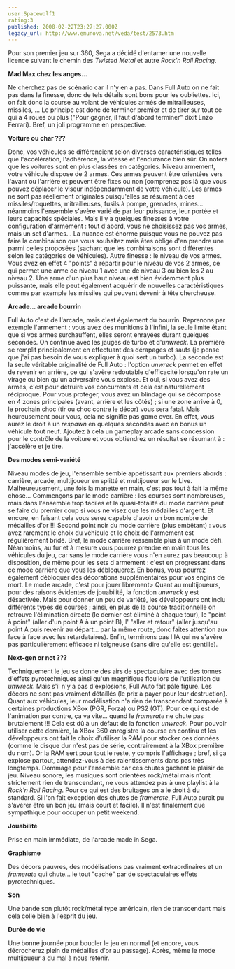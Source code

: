 ```yaml
---
user:Spacewolf1
rating:3
published: 2008-02-22T23:27:27.000Z
legacy_url: http://www.emunova.net/veda/test/2573.htm
---
```

Pour son premier jeu sur 360, Sega a décidé d'entamer une nouvelle licence suivant le chemin des _Twisted Metal_ et autre _Rock'n Roll Racing_.  

  

**Mad Max chez les anges...**  

Ne cherchez pas de scénario car il n'y en a pas. Dans Full Auto on ne fait pas dans la finesse, donc de tels détails sont bons pour les oubliettes. Ici, on fait donc la course au volant de véhicules armés de mitrailleuses, missiles, ... Le principe est donc de terminer premier et de tirer sur tout ce qui a 4 roues ou plus ("Pour gagner, il faut d'abord terminer" dixit Enzo Ferrari). Bref, un joli programme en perspective.  

  

**Voiture ou char ???**  

Donc, vos véhicules se différencient selon diverses caractéristiques telles que l'accélération, l'adhérence, la vitesse et l'endurance bien sûr. On notera que les voitures sont en plus classées en catégories. Niveau armement, votre véhicule dispose de 2 armes. Ces armes peuvent être orientées vers l'avant ou l'arrière et peuvent être fixes ou non (comprenez pas là que vous pouvez déplacer le viseur indépendamment de votre véhicule). Les armes ne sont pas réellement originales puisqu'elles se résument à des missiles/roquettes, mitrailleuses, fusils à pompe, grenades, mines... néanmoins l'ensemble s'avère varié de par leur puissance, leur portée et leurs capacités spéciales. Mais il y a quelques finesses à votre configuration d'armement : tout d'abord, vous ne choisissez pas vos armes, mais un set d'armes... La nuance est énorme puisque vous ne pouvez pas faire la combinaison que vous souhaitez mais êtes obligé d'en prendre une parmi celles proposées (sachant que les combinaisons sont différentes selon les catégories de véhicules). Autre finesse : le niveau de vos armes. Vous avez en effet 4 "points" à répartir pour le niveau de vos 2 armes, ce qui permet une arme de niveau 1 avec une de niveau 3 ou bien les 2 au niveau 2\. Une arme d'un plus haut niveau est bien évidemment plus puissante, mais elle peut également acquérir de nouvelles caractéristiques comme par exemple les missiles qui peuvent devenir à tête chercheuse.  

  

**Arcade... arcade bourrin**  

Full Auto c'est de l'arcade, mais c'est également du bourrin. Reprenons par exemple l'armement : vous avez des munitions à l'infini, la seule limite étant que si vos armes surchauffent, elles seront enrayées durant quelques secondes. On continue avec les jauges de turbo et d'_unwreck_. La première se remplit principalement en effectuant des dérapages et sauts (je pense que j'ai pas besoin de vous expliquer à quoi sert un turbo). La seconde est la seule véritable originalité de Full Auto : l'option _unwreck_ permet en effet de revenir en arrière, ce qui s'avère redoutable d'efficacité lorsqu'on rate un virage ou bien qu'un adversaire vous explose. Et oui, si vous avez des armes, c'est pour détruire vos concurrents et cela est naturellement réciproque. Pour vous protéger, vous avez un blindage qui se décompose en 4 zones principales (avant, arrière et les côtés) ; si une zone arrive à 0, le prochain choc (tir ou choc contre le décor) vous sera fatal. Mais heureusement pour vous, cela ne signifie pas game over. En effet, vous aurez le droit à un _respawn_ en quelques secondes avec en bonus un véhicule tout neuf. Ajoutez à cela un gameplay arcade sans concession pour le contrôle de la voiture et vous obtiendrez un résultat se résumant à : j'accélère et je tire.  

  

**Des modes semi-variété**  

Niveau modes de jeu, l'ensemble semble appétissant aux premiers abords : carrière, arcade, multijoueur en splitté et multijoueur sur le Live. Malheureusement, une fois la manette en main, c'est pas tout à fait la même chose... Commençons par le mode carrière : les courses sont nombreuses, mais dans l'ensemble trop faciles et la quasi-totalité du mode carrière peut se faire du premier coup si vous ne visez que les médailles d'argent. Et encore, en faisant cela vous serez capable d'avoir un bon nombre de médailles d'or !!! Second point noir du mode carrière (plus embêtant) : vous avez rarement le choix du véhicule et le choix de l'armement est régulièrement bridé. Bref, le mode carrière ressemble plus à un mode défi. Néanmoins, au fur et à mesure vous pourrez prendre en main tous les véhicules du jeu, car sans le mode carrière vous n'en aurez pas beaucoup à disposition, de même pour les sets d'armement : c'est en progressant dans ce mode carrière que vous les débloquerez. En bonus, vous pourrez également débloquer des décorations supplémentaires pour vos engins de mort. Le mode arcade, c'est pour jouer librement\> Quant au multijoueurs, pour des raisons évidentes de jouabilité, la fonction _unwreck_ y est désactivée. Mais pour donner un peu de variété, les développeurs ont inclu différents types de courses ; ainsi, en plus de la course traditionnelle on retrouve l'élimination directe (le dernier est éliminé à chaque tour), le "point à point" (aller d'un point A à un point B), l' "aller et retour" (aller jusqu'au point A puis revenir au départ... par la même route, donc faites attention aux face à face avec les retardataires). Enfin, terminons pas l'IA qui ne s'avère pas particulièrement efficace ni teigneuse (sans dire qu'elle est gentille).  

  

**Next-gen or not ???**  

Techniquement le jeu se donne des airs de spectaculaire avec des tonnes d'effets pyrotechniques ainsi qu'un magnifique flou lors de l'utilisation du _unwreck_. Mais s'il n'y a pas d'explosions, Full Auto fait pâle figure. Les décors ne sont pas vraiment détaillés (le prix à payer pour leur destruction). Quant aux véhicules, leur modélisation n'a rien de transcendant comparée à certaines productions XBox (PGR, Forza) ou PS2 (GT). Pour ce qui est de l'animation par contre, ça va vite... quand le _framerate_ ne chute pas brutalement !!! Cela est dû à un défaut de la fonction _unwreck_. Pour pouvoir utiliser cette dernière, la XBox 360 enregistre la course en continu et les développeurs ont fait le choix d'utiliser la RAM pour stocker ces données (comme le disque dur n'est pas de série, contrairement à la XBox première du nom). Or la RAM sert pour tout le reste, y compris l'affichage ; bref, si ça explose partout, attendez-vous à des ralentissements dans pas très longtemps. Dommage pour l'ensemble car ces chutes gâchent le plaisir de jeu. Niveau sonore, les musiques sont orientées rock/métal mais n'ont strictement rien de transcendant, ne vous attendez pas à une playlist à la _Rock'n Roll Racing_. Pour ce qui est des bruitages on a le droit à du standard. Si l'on fait exception des chutes de _framerate_, Full Auto aurait pu s'avérer être un bon jeu (mais court et facile). Il n'est finalement que sympathique pour occuper un petit weekend.  

  

  

**Jouabilité**  

Prise en main immédiate, de l'arcade made in Sega.  

**Graphisme**  

Des décors pauvres, des modélisations pas vraiment extraordinaires et un _framerate_ qui chute... le tout "caché" par de spectaculaires effets pyrotechniques.  

**Son**  

Une bande son plutôt rock/métal type américain, rien de transcendant mais cela colle bien à l'esprit du jeu.  

**Durée de vie**  

Une bonne journée pour boucler le jeu en normal (et encore, vous décrocherez plein de médailles d'or au passage). Après, même le mode multijoueur a du mal à nous retenir.